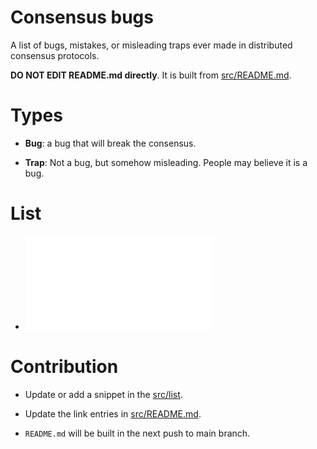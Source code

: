# Consensus bugs

A list of bugs, mistakes, or misleading traps ever made in distributed consensus protocols.

**DO NOT EDIT README.md directly**. It is built from [src/README.md](src/README.md).

# Types

- **Bug**: a bug that will break the consensus.

- **Trap**: Not a bug, but somehow misleading. People may believe it is a bug.

# List


- ![](classic-paxos-forget-decided-value.md)


# Contribution

- Update or add a snippet in the [src/list](src/list).

- Update the link entries in [src/README.md](src/README.md).

- `README.md` will be built in the next push to main branch.
